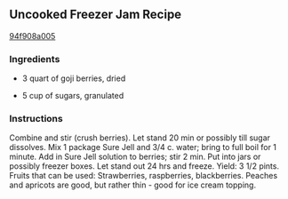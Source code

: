 ## Uncooked Freezer Jam Recipe

[94f908a005](http://cookeatshare.com/recipes/uncooked-freezer-jam-21735)

### Ingredients

 - 3 quart of goji berries, dried

 - 5 cup of sugars, granulated

### Instructions

Combine and stir (crush berries). Let stand 20 min or possibly till sugar dissolves. Mix 1 package Sure Jell and 3/4 c. water; bring to full boil for 1 minute. Add in Sure Jell solution to berries; stir 2 min. Put into jars or possibly freezer boxes. Let stand out 24 hrs and freeze. Yield: 3 1/2 pints. Fruits that can be used: Strawberries, raspberries, blackberries. Peaches and apricots are good, but rather thin - good for ice cream topping.